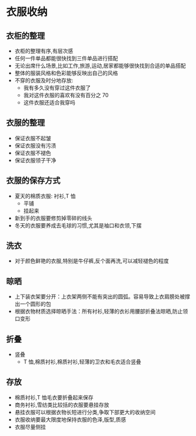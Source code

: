 # 衣服收纳

## 衣柜的整理

- 衣柜的整理有序,有层次感
- 任何一件单品都能很快找到三件单品进行搭配
- 无论出席什么场景,比如工作,旅游,运动,居家都能够很快找到合适的单品搭配
- 整体的服装风格和色彩能够反映出自己的风格
- 不穿的衣服及时分地存放:
  - 我有多久没有穿过这件衣服了
  - 我对这件衣服的喜欢有没有百分之 70
  - 这件衣服还适合我穿吗

## 衣服的整理

- 保证衣服不起皱
- 保证衣服没有污渍
- 保证衣服不褪色
- 保证衣服领子干净

## 衣服的保存方式

- 夏天的棉质衣服: 衬衫,T 恤
  - 平铺
  - 挂起来
- 新到手的衣服要修剪掉零碎的线头
- 冬天的衣服要养成去毛球的习惯,尤其是袖口和衣领,下摆

## 洗衣

- 对于颜色鲜艳的衣服,特别是牛仔裤,反个面再洗,可以减轻褪色的程度

## 晾晒

- 上下装衣架要分开：上衣架两侧不能有突出的圆弧。容易导致上衣肩膀处被撑出一个圆形的包
- 根据衣物材质选择晾晒手法：所有衬衫,轻薄的衣衫用腰部折叠法晾晒,防止领口变形

## 折叠

- 竖叠
  - T 恤,棉质衬衫,棉质衬衫,轻薄的卫衣和毛衣适合竖叠

## 存放

- 棉质衬衫,T 恤毛衣要折叠起来保存
- 商务衬衫,雪纺类比较括的衣服要悬挂存放
- 悬挂衣服可以根据衣物长短进行分类,争取下部更大的收纳空间
- 衣服收纳要最大限度地保持衣服的色泽,版型,质感
- 衣服尽量侧挂
